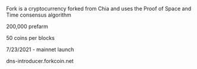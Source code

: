 Fork is a cryptocurrency forked from Chia and uses the Proof of Space and Time consensus algorithm

200,000 prefarm

50 coins per blocks

7/23/2021 - mainnet launch

dns-introducer.forkcoin.net
